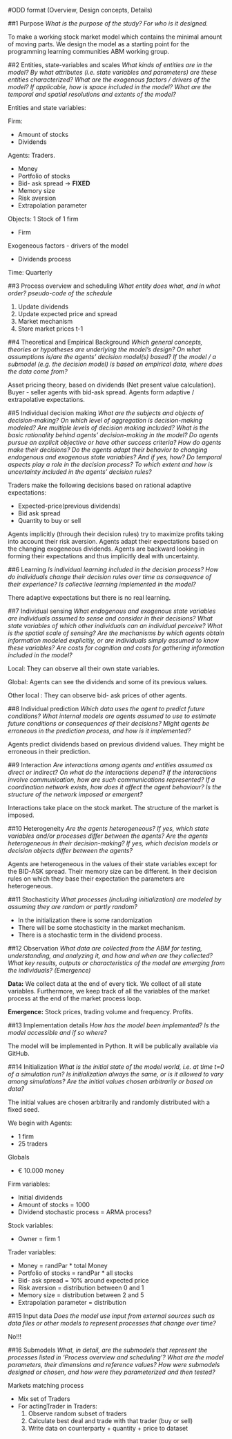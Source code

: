 #ODD format (Overview, Design concepts, Details)

##1 Purpose
*What is the purpose of the study? For who is it designed.*

To make a working stock market model which contains the minimal amount of moving parts. We design the model as a starting point for the programming learning communities ABM working group. 

##2 Entities, state-variables and scales
*What kinds of entities are in the model? By what attributes (i.e. state variables and parameters) are these entities characterized? What are the exogenous factors / drivers of the model? If applicable, how is space included in the model? What are the temporal and spatial resolutions and extents of the model?*

Entities and state variables:

Firm:
- Amount of stocks
- Dividends 

Agents: Traders.
- Money
- Portfolio of stocks
- Bid- ask spread  → **FIXED**
- Memory size
- Risk aversion
- Extrapolation parameter

Objects: 1 Stock of 1 firm 
- Firm

Exogeneous factors - drivers of the model
- Dividends process 

Time: 
Quarterly

##3 Process overview and scheduling
*What entity does what, and in what order? pseudo-code of the schedule*

1. Update dividends
2. Update expected price and spread
3. Market mechanism
4. Store market prices t-1 

##4 Theoretical and Empirical Background
*Which general concepts, theories or hypotheses are underlying the model’s design? On what assumptions is/are the agents’ decision model(s) based? If the model / a submodel (e.g. the decision model) is based on empirical data, where does the data come from?*

Asset pricing theory, based on dividends (Net present value calculation). Buyer - seller agents with bid-ask spread. Agents form adaptive / extrapolative expectations.  

##5 Individual decision making
*What are the subjects and objects of decision-making? On which level of aggregation is decision-making modeled? Are multiple levels of decision making included? What is the basic rationality behind agents’ decision-making in the model? Do agents pursue an explicit objective or have other success criteria? How do agents make their decisions?  Do the agents adapt their behavior to changing endogenous and exogenous state variables? And if yes, how? Do temporal aspects play a role in the decision process? To which extent and how is uncertainty included in the agents’ decision rules?*

Traders make the following decisions based on rational adaptive expectations: 
- Expected-price(previous dividends)
- Bid ask spread 
- Quantity to buy or sell 

Agents implicitly (through their decision rules) try to maximize profits taking into account their risk aversion. Agents adapt their expectations based on the changing exogeneous dividends. Agents are backward looking in forming their expectations and thus implicitly deal with uncertainty. 

##6 Learning
*Is individual learning included in the decision process? How do individuals change their decision rules over time as consequence of their experience? Is collective learning implemented in the model?*

There adaptive expectations but there is no real learning. 

##7 Individual sensing
*What endogenous and exogenous state variables are individuals assumed to sense and consider in their decisions? What state variables of which other individuals can an individual perceive? What is the spatial scale of sensing?  Are the mechanisms by which agents obtain information modeled explicitly, or are individuals simply assumed to know these variables? Are costs for cognition and costs for gathering information inclu­ded in the model?*

Local: They can observe all their own state variables. 

Global: Agents can see the dividends and some of its previous values. 

Other local : They can observe bid- ask prices of other agents. 

##8 Individual prediction
*Which data uses the agent to predict future conditions? What internal models are agents assumed to use to estimate future conditions or consequences of their decisions? Might agents be erroneous in the prediction process, and how is it  implemented?*

Agents predict dividends based on previous dividend values. They might be erroneous in their prediction.

##9 Interaction
*Are interactions among agents and entities assumed as direct or indirect? On what do the interactions depend? If the interactions involve communication, how are such communications represented? If a coordination network exists, how does it affect the agent behaviour? Is the structure of the network imposed or emergent?*

Interactions take place on the stock market. The structure of the market is imposed. 

##10 Heterogeneity
*Are the agents heterogeneous? If yes, which state variables and/or processes differ between the agents? Are the agents heterogeneous in their decision-making? If yes, which decision models or decision objects differ between the agents?*

Agents are heterogeneous in the values of their state variables except for the BID-ASK spread. Their memory size can be different. In their decision rules on which they base their expectation the parameters are heterogeneous.   

##11 Stochasticity
*What processes (including initialization) are modeled by assuming they are random or partly random?*

* In the initialization there is some randomization
* There will be some stochasticity in the market mechanism. 
* There is a stochastic term in the dividend process. 

##12 Observation
*What data are collected from the ABM for testing, understanding, and analyzing it, and how and when are they collected? What key results, outputs or characteristics of the model are emerging from the individuals? (Emergence)*

**Data:** We collect data at the end of every tick. We collect of all state variables. Furthermore, we keep track of all the variables of the market process at the end of the market process loop.

**Emergence:** Stock prices, trading volume and frequency. Profits. 

##13 Implementation details
*How has the model been implemented? Is the model accessible and if so where?*

The model will be implemented in Python. It will be publically available via GitHub. 

##14 Initialization
*What is the initial state of the model world, i.e. at time t=0 of a simulation run? Is initialization always the same, or is it allowed to vary among simulations? Are the initial values chosen arbitrarily or based on data?*

The initial values are chosen arbitrarily and randomly distributed with a fixed seed. 

We begin with 
Agents:

* 1 firm 
* 25 traders

Globals 
* € 10.000 money

Firm variables:
* Initial dividends
* Amount of stocks = 1000
* Dividend stochastic process = ARMA process? 

Stock variables:
* Owner = firm 1

Trader variables: 
* Money = randPar * total Money
* Portfolio of stocks = randPar * all stocks
* Bid- ask spread  = 10% around expected price
* Risk aversion = distribution between 0 and 1 
* Memory size = distribution between 2 and 5
* Extrapolation parameter = distribution

##15 Input data
*Does the model use input from external sources such as data files or other models to represent processes that change over time?*

No!!!

##16 Submodels
*What, in detail, are the submodels that represent the processes listed in ‘Process overview and scheduling’? What are the model parameters, their dimensions and reference values?  How were submodels designed or chosen, and how were they parameterized and then tested?*

Markets matching process

* Mix set of Traders
* For actingTrader in Traders:
    1. Observe random subset of traders
    2. Calculate best deal and trade with that trader (buy or sell) 
    3. Write data on counterparty + quantity + price to dataset


